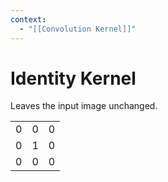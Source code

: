 ```yaml
---
context:
  - "[[Convolution Kernel]]"
---
```


# Identity Kernel

Leaves the input image unchanged.

|     |     |     |
| --- | --- | --- |
| 0   | 0   | 0   |
| 0   | 1   | 0   |
| 0   | 0   | 0   |
